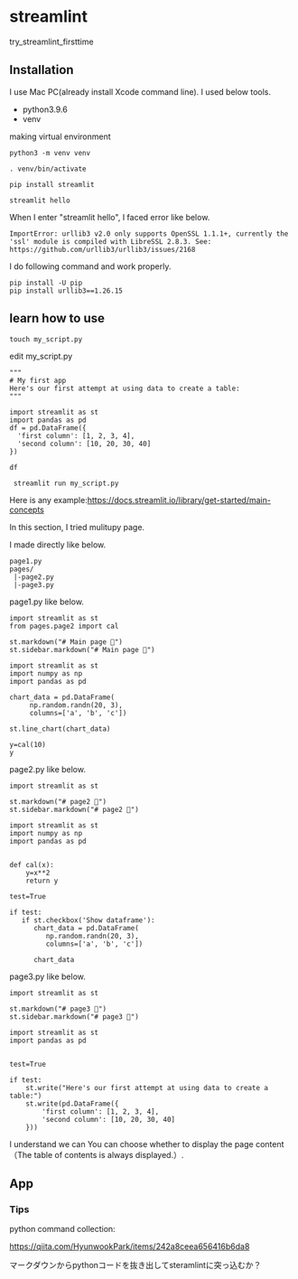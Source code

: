 # streamlint
try_streamlint_firsttime


## Installation
I use Mac PC(already install Xcode command line).
I used below tools.

- python3.9.6
- venv


making virtual environment
~~~
python3 -m venv venv

. venv/bin/activate

pip install streamlit

streamlit hello
~~~


When I enter "streamlit hello", I faced error like below.
~~~
ImportError: urllib3 v2.0 only supports OpenSSL 1.1.1+, currently the 'ssl' module is compiled with LibreSSL 2.8.3. See: https://github.com/urllib3/urllib3/issues/2168
~~~

I do following command and work properly.
~~~
pip install -U pip
pip install urllib3==1.26.15
~~~



## learn how to use

~~~
touch my_script.py
~~~

edit my_script.py
~~~
"""
# My first app
Here's our first attempt at using data to create a table:
"""

import streamlit as st
import pandas as pd
df = pd.DataFrame({
  'first column': [1, 2, 3, 4],
  'second column': [10, 20, 30, 40]
})

df
~~~

~~~
 streamlit run my_script.py
~~~

Here is any example:https://docs.streamlit.io/library/get-started/main-concepts

In this section, I tried mulitupy page.

I made directly like below.

~~~
page1.py
pages/
 |-page2.py
 |-page3.py
~~~


page1.py like below.

~~~
import streamlit as st
from pages.page2 import cal

st.markdown("# Main page 🎈")
st.sidebar.markdown("# Main page 🎈")

import streamlit as st
import numpy as np
import pandas as pd

chart_data = pd.DataFrame(
     np.random.randn(20, 3),
     columns=['a', 'b', 'c'])

st.line_chart(chart_data)

y=cal(10)
y
~~~

page2.py like below.

~~~
import streamlit as st

st.markdown("# page2 🎈")
st.sidebar.markdown("# page2 🎈")

import streamlit as st
import numpy as np
import pandas as pd


def cal(x):
    y=x**2
    return y

test=True

if test:
   if st.checkbox('Show dataframe'):
      chart_data = pd.DataFrame(
         np.random.randn(20, 3),
         columns=['a', 'b', 'c'])

      chart_data
~~~

page3.py like below.

~~~
import streamlit as st

st.markdown("# page3 🎈")
st.sidebar.markdown("# page3 🎈")

import streamlit as st
import pandas as pd


test=True

if test:
    st.write("Here's our first attempt at using data to create a table:")
    st.write(pd.DataFrame({
        'first column': [1, 2, 3, 4],
        'second column': [10, 20, 30, 40]
    }))
~~~


I understand we can You can choose whether to display the page content（The table of contents is always displayed.）.


##  App





### Tips
python command collection:

https://qiita.com/HyunwookPark/items/242a8ceea656416b6da8

マークダウンからpythonコードを抜き出してsteramlintに突っ込むか？